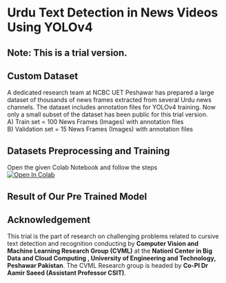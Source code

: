 # Urdu Text Detection in News Videos Using YOLOv4
## Note: This is a trial version. 
## Custom Dataset <br>
A dedicated research team at NCBC UET Peshawar has prepared a large dataset of thousands of news frames extracted from several Urdu news channels. The dataset includes annotation files for YOLOv4 training. Now only a small subset of the dataset has been public for this trial version. <br>
A) Train set = 100 News Frames (Images) with annotation files <br>
B) Validation set = 15 News Frames (Images) with annotation files <br>
## Datasets Preprocessing and Training <br>
Open the given Colab Notebook and follow the steps <br>
[![Open In Colab](https://colab.research.google.com/assets/colab-badge.svg)](https://colab.research.google.com/drive/1DeegVTrFzbwr3wi4glahgTQY0hO-uOdo?usp=sharing)
## Result of Our Pre Trained Model <br>
## Acknowledgement <br>
This trial is the part of research on challenging problems related to cursive text detection and recognition conducting by **Computer Vision and Machine Learning Research Group (CVML)** at the **Nationl Center in Big Data and Cloud Computing , University of Engineering and Technology, Peshawar Pakistan**. The CVML Research group is headed by **Co-PI Dr Aamir Saeed (Assistant Professor CSIT)**.
